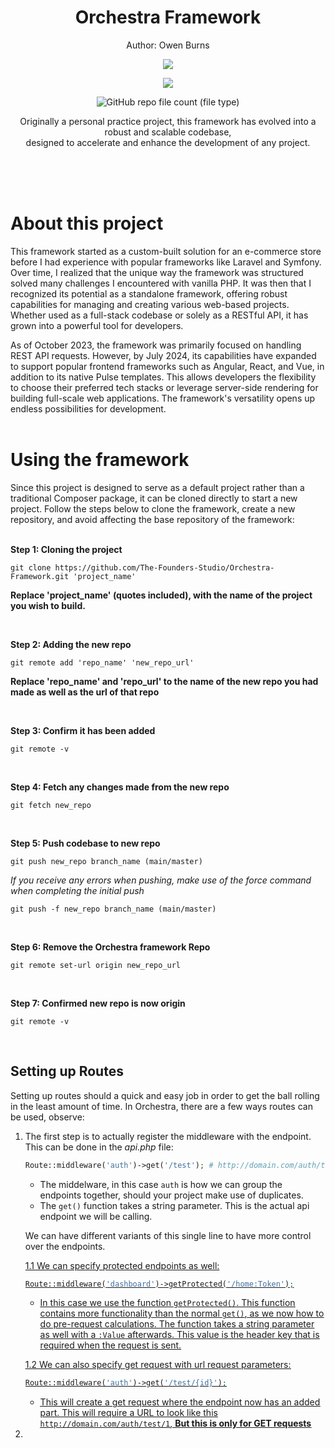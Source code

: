 <h1 align="center">
 Orchestra Framework
</h1>
<p align="center">
 Author: Owen Burns
</p> 
<p align="center">
 <img src="https://owenburns.co.za/Orchestra/content/ink&quil.svg"/>
</p>

<p align="center">
 <img src="https://img.shields.io/github/repo-size/creator-solutions/Orchestra-Framework" />
</p>
<p align="center">
 <img alt="GitHub repo file count (file type)" src="https://img.shields.io/github/directory-file-count/creator-solutions/Orchestra-Framework">
</p>

<p align="center">Originally a personal practice project, this framework has evolved into a robust and scalable codebase,<br>designed to accelerate and enhance the development of any project.</p>   
<br/><br/><br/>

# About this project
This framework started as a custom-built solution for an e-commerce store before I had experience with popular frameworks like Laravel and Symfony. Over time, I realized that the unique way the framework was structured solved many challenges I encountered with vanilla PHP. It was then that I recognized its potential as a standalone framework, offering robust capabilities for managing and creating various web-based projects. Whether used as a full-stack codebase or solely as a RESTful API, it has grown into a powerful tool for developers.

As of October 2023, the framework was primarily focused on handling REST API requests. However, by July 2024, its capabilities have expanded to support popular frontend frameworks such as Angular, React, and Vue, in addition to its native Pulse templates. This allows developers the flexibility to choose their preferred tech stacks or leverage server-side rendering for building full-scale web applications. The framework's versatility opens up endless possibilities for development.
<br/><br/>

# Using the framework
Since this project is designed to serve as a default project rather than a traditional Composer package, it can be cloned directly to start a new project. Follow the steps below to clone the framework, create a new repository, and avoid affecting the base repository of the framework:      
<br/>

**Step 1: Cloning the project**
```
git clone https://github.com/The-Founders-Studio/Orchestra-Framework.git 'project_name'
```
__Replace 'project_name' (quotes included), with the name of the project you wish to build.__  

<br/>

**Step 2: Adding the new repo**  
```
git remote add 'repo_name' 'new_repo_url'
```
__Replace 'repo_name' and 'repo_url' to the name of the new repo you had made as well as the url of that repo__  

<br/>

**Step 3: Confirm it has been added**
```
git remote -v
```  

<br/>

**Step 4: Fetch any changes made from the new repo**
```
git fetch new_repo
```  

<br/>

**Step 5: Push codebase to new repo**
```
git push new_repo branch_name (main/master)
```
*If you receive any errors when pushing, make use of the force command when completing the initial push*
```
git push -f new_repo branch_name (main/master)
```  

<br/>

**Step 6: Remove the Orchestra framework Repo**
```
git remote set-url origin new_repo_url
```  

<br/>

**Step 7: Confirmed new repo is now origin**
```
git remote -v
```  

<br/>

## Setting up Routes
Setting up routes should a quick and easy job in order to get the ball rolling in the least amount of time. In Orchestra, there are a few ways routes can be used, observe:

1. The first step is to actually register the middleware with the endpoint. This can be done in the *api.php* file:
   ```php
   Route::middleware('auth')->get('/test'); # http://domain.com/auth/test
   ```
   - The middelware, in this case ```auth``` is how we can group the endpoints together, should your project make use of duplicates.
   - The ```get()``` function takes a string parameter. This is the actual api endpoint we will be calling.
  
   We can have different variants of this single line to have more control over the endpoints.
   
   <u>1.1 We can specify protected endpoints as well:<u>
   ```php
   Route::middleware('dashboard')->getProtected('/home:Token');
   ```
   - In this case we use the function ```getProtected()```. This function contains more functionality than the normal ```get()```, as we now how to do pre-request calculations. The function takes a string parameter as well with a ```:Value``` afterwards. This value is the header key that is required when the request is sent. 

   <u>1.2 We can also specify get request with url request parameters:<u>
   ```php
   Route::middleware('auth')->get('/test/{id}');
   ```
   - This will create a get request where the endpoint now has an added part. This will require a URL to look like this ```http://domain.com/auth/test/1```, __But this is only for GET requests__
   

3. 

